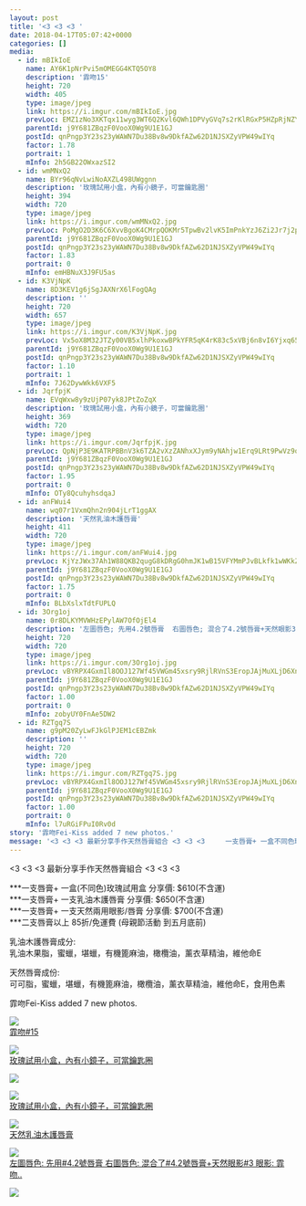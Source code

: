 ```yaml
---
layout: post
title: '<3 <3 <3 ' 
date: 2018-04-17T05:07:42+0000 
categories: [] 
media:
  - id: mBIkIoE
    name: AY6K1pNrPvi5mOMEGG4KTQ5OY8
    description: '霏吻15'   
    height: 720
    width: 405
    type: image/jpeg
    link: https://i.imgur.com/mBIkIoE.jpg
    prevLoc: EMZ1zNo3XKTqx11wyg3WT6Q2Kvl6QWh1DPVyGVq7s2rKlRGxP5HZpRjNZYZ3u7Xgv6D5ALfxgZ8rYLE2c314vMyyMJuvA226X5nBUr0XlGJ1kzsqNNvJOD48fLGGvY1l8NTVLRYzq0KltYnkN50JWkUKoODW0ogycYQqKlAAy5fo4Gxnzww5unNpJ7npK7fX4KwQJJnLc2QZZlxE9pIpAZyK3zMjhqo70lW1o3FV3OO0rrwxUqYJxw4JjVI2lOGkK38E
    parentId: j9Y681ZBqzF0VooX0Wg9U1E1GJ
    postId: qnPngp3Y23s23yWAWN7Du38Bv8w9DkfAZw62D1NJSXZyVPW49wIYq
    factor: 1.78
    portrait: 1
    mInfo: 2h5GB22OWxazSI2
  - id: wmMNxQ2
    name: BYr96qNvLwiNoAXZL498UWggnn
    description: '玫瑰試用小盒，內有小鏡子，可當鑰匙圈'   
    height: 394
    width: 720
    type: image/jpeg
    link: https://i.imgur.com/wmMNxQ2.jpg
    prevLoc: PoMgO2D3K6C6XvvBgoK4CMrpQOKMr5TpwBv2lvK5ImPnkYzJ6Zi2Jr7j2p28ulpOR069MqIMNRWJq5j9tDoWg4rr4nuzP34PEEZ6cklW28ERm8hzJJyNxmzBS96o6o8VRmHn6KlV77kXhMpKPmy0AOU938r85B5OFr8A1VNNmDHk1L8EZ77wskjowMkZyGfYp14XoOZLFBxYP2QO6Xu6Nj9PKzqzIK6oLLA7DZcOmGZG0712hOXWVgkW13SEv2pmgGvo
    parentId: j9Y681ZBqzF0VooX0Wg9U1E1GJ
    postId: qnPngp3Y23s23yWAWN7Du38Bv8w9DkfAZw62D1NJSXZyVPW49wIYq
    factor: 1.83
    portrait: 0
    mInfo: emHBNuX3J9FU5as
  - id: K3VjNpK
    name: 8D3KEV1g6jSgJAXNrX6lFogQAg
    description: ''   
    height: 720
    width: 657
    type: image/jpeg
    link: https://i.imgur.com/K3VjNpK.jpg
    prevLoc: Vx5oX8M32JTZy00VB5xlhPkoxwBPkYFR5qK4rK83c5xVBj6n8vI6Yjxq656Du2nXZNjB4WTy3RLnGEXmt5DQGylDBxcG7ggRoAMrurAzgm30rBiXZ0GDo0KksAZgNKL79NSVZnjrvmNltBNNGwY3O7CRvxOWv6BGI0Vj4w33mqCvJGKr977RFEVAxkE31LcgNEK90qGQHNQrWPwY13fwOo0qyp9qUX5Rw6PVOwcqzjXoDQBrfr1XNV4XRKIKwn7J0noP
    parentId: j9Y681ZBqzF0VooX0Wg9U1E1GJ
    postId: qnPngp3Y23s23yWAWN7Du38Bv8w9DkfAZw62D1NJSXZyVPW49wIYq
    factor: 1.10
    portrait: 1
    mInfo: 7J62DywWkk6VXF5
  - id: JqrfpjK
    name: EVqWxw8y9zUjP07yk8JPtZoZqX
    description: '玫瑰試用小盒，內有小鏡子，可當鑰匙圈'   
    height: 369
    width: 720
    type: image/jpeg
    link: https://i.imgur.com/JqrfpjK.jpg
    prevLoc: QpNjP3E9KATRPBBnV3k6TZA2vXzZANhxXJym9yNAhjw1Erq9LRt9PwVz9o97szyEO7X9YKF7VRowQEZPS8RvJzrrN2CX0AWKXo6DI3QNKqBg73fqwGZGYPZ6SNmmVPO3PJHp1nP0zWr7uVx0nLBlvRcp8xJWzKonf6pYjgnnzZfE19RnYKKZcDwOWRDK3AIx8JZE3D6OhpRzGzqBD4cE4B6Xy3KlSW9qXvOj1OfV2624OZQZFKjPp79PBlixQJY0wG4M
    parentId: j9Y681ZBqzF0VooX0Wg9U1E1GJ
    postId: qnPngp3Y23s23yWAWN7Du38Bv8w9DkfAZw62D1NJSXZyVPW49wIYq
    factor: 1.95
    portrait: 0
    mInfo: OTy8QcuhyhsdqaJ
  - id: anFWui4
    name: wq07r1VxmQhn2n904jLrT1ggAX
    description: '天然乳油木護唇膏'   
    height: 411
    width: 720
    type: image/jpeg
    link: https://i.imgur.com/anFWui4.jpg
    prevLoc: KjYzJWx37Ah1W88QKB2qugG8kDRgG0hmJK1wB15VFYMmPJvBLkfk1wWKkZkOIBG14wRQ09IvVJKgMyXRFoAYXN2Ow8uKYBPDkwAZu4lAxnG5Nzhlnn7kp3lEhRogOl6rDVs4WQGRlOkVcYJD199BpPHNBJN3KBgxfRqV3xEEL2fO0r2pN66MhXyvWJXMkQULD0jrMmM7H0RgYgB7wAuRgQ0gjnm2FxBkyvR9pMc7Z8ABj8NmtxgML8WMZ0FArw3oJxL8
    parentId: j9Y681ZBqzF0VooX0Wg9U1E1GJ
    postId: qnPngp3Y23s23yWAWN7Du38Bv8w9DkfAZw62D1NJSXZyVPW49wIYq
    factor: 1.75
    portrait: 0
    mInfo: BLbXslxTdtFUPLQ
  - id: 3Org1oj
    name: 0r8DLKYMVWHzEPylAW7OfOjEl4
    description: '左圖唇色; 先用4.2號唇膏  右圖唇色; 混合了4.2號唇膏+天然眼影3  眼影; 霏吻眼影 3'   
    height: 720
    width: 720
    type: image/jpeg
    link: https://i.imgur.com/3Org1oj.jpg
    prevLoc: vBYRPX4GxmIl8OOJ127Wf45VWGm45xsry9RjlRVnS3EropJAjMuXLjD6XnXvIzB4WXknJpFXkDLYQ9GqfVEYJW0PGESXlY5V032XUDjP798oZoUq9KWopK5KtWrrAYpvR5CL5GN7A7yoC5mLqKQjqrsYpROgoYmksznEYQPPqOf0Q8gAEOO3FAQl8jA69oizBO8DLZDBt9Wq803JoJf5nvYNgAwZUPoXxjOj14h0mKK3Pn0ZhK1jDWBjg9i8AlnWKR12
    parentId: j9Y681ZBqzF0VooX0Wg9U1E1GJ
    postId: qnPngp3Y23s23yWAWN7Du38Bv8w9DkfAZw62D1NJSXZyVPW49wIYq
    factor: 1.00
    portrait: 0
    mInfo: zobyUY0FnAe5DW2
  - id: RZTgq7S
    name: g9pM20ZyLwFJkGlPJEM1cEBZmk
    description: ''   
    height: 720
    width: 720
    type: image/jpeg
    link: https://i.imgur.com/RZTgq7S.jpg
    prevLoc: vBYRPX4GxmIl8OOJ127Wf45VWGm45xsry9RjlRVnS3EropJAjMuXLjD6XnXvIzB4WXknJpFXkDLYQ9GqfVEYJWpOXQfkAWB4OOxOIDjP79vRrKTq44yRYvqNFWrrA4W11NSADBjjV12QHwJEZ7LPmmhYKLVKPA65hznEYQPPqOf0Q8gAEOO3FAQl8jA6m9fnmrGN1MGMcpx5AVRgWZtBD7w1rMDMhPmEQ0kWzVf0qzNNxqJjuK1jDWBjg9i8w4nV2XDv
    parentId: j9Y681ZBqzF0VooX0Wg9U1E1GJ
    postId: qnPngp3Y23s23yWAWN7Du38Bv8w9DkfAZw62D1NJSXZyVPW49wIYq
    factor: 1.00
    portrait: 0
    mInfo: l7uRGiFPuI0Rv0d
story: '霏吻Fei-Kiss added 7 new photos.'  
message: '<3 <3 <3 最新分享手作天然唇膏組合 <3 <3 <3     一支唇膏+ 一盒不同色玫瑰試用盒 分享價; $610不含運  一支..'  
---
```


<3 <3 <3 最新分享手作天然唇膏組合 <3 <3 <3   
  
***一支唇膏+ 一盒(不同色)玫瑰試用盒 分享價: $610(不含運)  
***一支唇膏+ 一支乳油木護唇膏          分享價: $650(不含運)  
***一支唇膏+ 一支天然兩用眼影/唇膏  分享價: $700(不含運)  
***二支唇膏以上       85折/免運費 (母親節活動 到五月底前)  
  
乳油木護唇膏成分:  
乳油木果脂，蜜蠟，堪蠟，有機篦麻油，橄欖油，薰衣草精油，維他命E  
  
天然唇膏成份:  
可可脂，蜜蠟，堪蠟，有機篦麻油，橄欖油，薰衣草精油，維他命E，食用色素
 
 
[//]: #story:
霏吻Fei-Kiss added 7 new photos.


[//]: #media:  
<a href="https://i.imgur.com/mBIkIoE.jpg"><img class="postImage" src="https://i.imgur.com/mBIkIoEh.jpg" />  
霏吻#15  
 </a>    

<a href="https://i.imgur.com/wmMNxQ2.jpg"><img class="postImage" src="https://i.imgur.com/wmMNxQ2h.jpg" />  
玫瑰試用小盒，內有小鏡子，可當鑰匙圈  
 </a>    

<a href="https://i.imgur.com/K3VjNpK.jpg"><img class="postImage" src="https://i.imgur.com/K3VjNpKh.jpg" />  
</a>    

<a href="https://i.imgur.com/JqrfpjK.jpg"><img class="postImage" src="https://i.imgur.com/JqrfpjKh.jpg" />  
玫瑰試用小盒，內有小鏡子，可當鑰匙圈  
 </a>    

<a href="https://i.imgur.com/anFWui4.jpg"><img class="postImage" src="https://i.imgur.com/anFWui4h.jpg" />  
天然乳油木護唇膏  
 </a>    

<a href="https://i.imgur.com/3Org1oj.jpg"><img class="postImage" src="https://i.imgur.com/3Org1ojh.jpg" />  
左圖唇色: 先用#4.2號唇膏
右圖唇色: 混合了#4.2號唇膏+天然眼影#3
眼影: 霏吻..  
 </a>    

<a href="https://i.imgur.com/RZTgq7S.jpg"><img class="postImage" src="https://i.imgur.com/RZTgq7Sh.jpg" />  
</a>   
